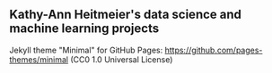 ## Kathy-Ann Heitmeier's data science and machine learning projects




Jekyll theme "Minimal" for GitHub Pages: https://github.com/pages-themes/minimal (CC0 1.0 Universal License)
